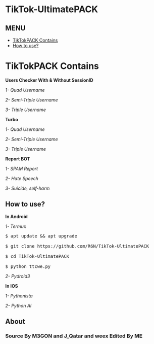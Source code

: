 # TikTok-UltimatePACK
## MENU
- [TikTokPACK Contains](#-TikTokPACK-Contains-)
- [How to use?](#-How-to-use?-)

# TikTokPACK Contains

**Users Checker With & Without SessionID**

*1- Quad Username*

*2- Semi-Triple Username*

*3- Triple Username*
 
**Turbo**

*1- Quad Username*

*2- Semi-Triple Username*

*3- Triple Username*

**Report BOT**

*1- SPAM Report*

*2- Hate Speech*

*3- Suicide, self-harm*

## How to use?

**In Android**

*1- Termux*
<pre><span class="pl-c">$ apt update && apt upgrade

$ git clone https://github.com/R6N/TikTok-UltimatePACK

$ cd TikTok-UltimatePACK

$ python ttcwe.py </span></pre>

*2- Pydroid3*

**In IOS**

*1- Pythonista*

*2- Python AI*

## About

### Source By M3GON and J_Qatar and weex Edited By ME
